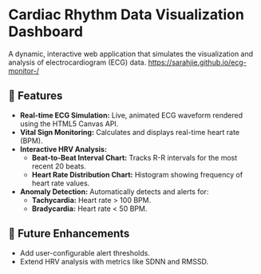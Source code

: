 # Cardiac Rhythm Data Visualization Dashboard

A dynamic, interactive web application that simulates the visualization and analysis of electrocardiogram (ECG) data.
https://sarahjie.github.io/ecg-monitor-/ 

## 🚀 Features

-   **Real-time ECG Simulation:** Live, animated ECG waveform rendered using the HTML5 Canvas API.
-   **Vital Sign Monitoring:** Calculates and displays real-time heart rate (BPM).
-   **Interactive HRV Analysis:**
    -   **Beat-to-Beat Interval Chart:** Tracks R-R intervals for the most recent 20 beats.
    -   **Heart Rate Distribution Chart:** Histogram showing frequency of heart rate values.
-   **Anomaly Detection:** Automatically detects and alerts for:
    -   **Tachycardia:** Heart rate > 100 BPM.
    -   **Bradycardia:** Heart rate < 50 BPM.


## 🔮 Future Enhancements
-   Add user-configurable alert thresholds.
-   Extend HRV analysis with metrics like SDNN and RMSSD.